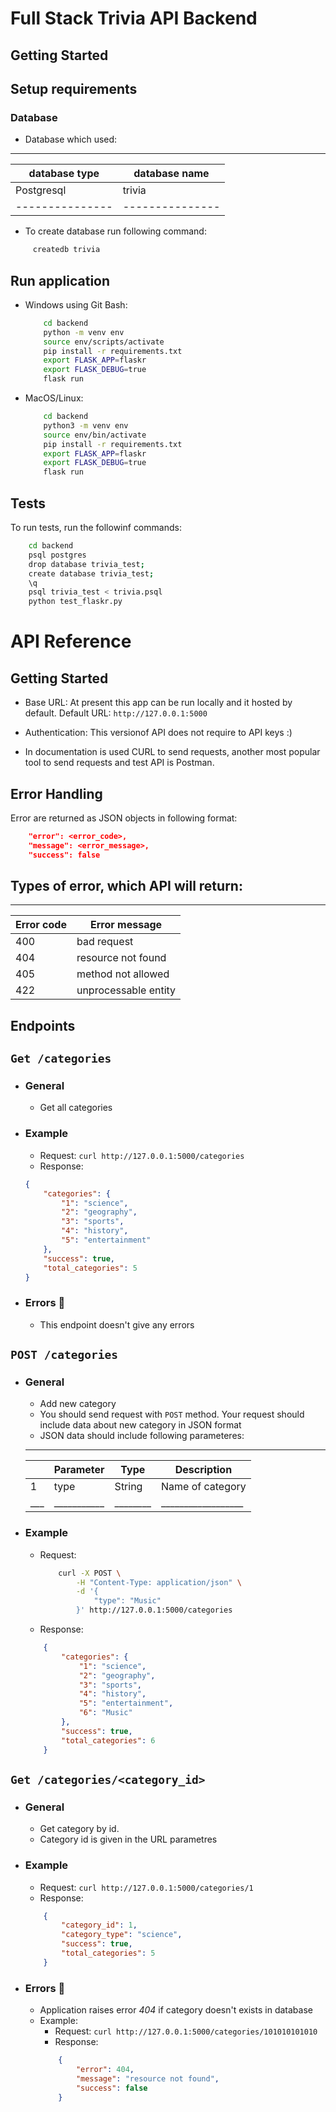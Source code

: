 # Full Stack Trivia API Backend

## Getting Started

## Setup requirements

### Database
* Database which used:
---------------------------------
| database type | database name |
|---------------|---------------|
| Postgresql    | trivia        |
|---------------|---------------|
* To create database run following command:
```bash
     createdb trivia
```

## Run application
* Windows using Git Bash:
    ```bash
        cd backend
        python -m venv env
        source env/scripts/activate
        pip install -r requirements.txt
        export FLASK_APP=flaskr
        export FLASK_DEBUG=true
        flask run
    ```
* MacOS/Linux:
    ```bash
        cd backend
        python3 -m venv env
        source env/bin/activate
        pip install -r requirements.txt
        export FLASK_APP=flaskr
        export FLASK_DEBUG=true
        flask run
    ```
## Tests
To run tests, run the followinf commands:
```bash
    cd backend
    psql postgres
    drop database trivia_test;
    create database trivia_test;
    \q
    psql trivia_test < trivia.psql
    python test_flaskr.py
```

# API Reference

## Getting Started

* Base URL: At present this app can be run locally and it hosted by default. Default URL: ` http://127.0.0.1:5000 `
* Authentication: This versionof API does not require to API keys :)

* In documentation is used CURL to send requests, another most popular tool to send requests and test API is Postman.

## Error Handling
Error are returned as JSON objects in following format:
```json
    "error": <error_code>,
    "message": <error_message>,
    "success": false
```
## Types of error, which API will return:

-------------------------------------
| Error code | Error message        |
|------------|----------------------|
|     400    | bad request          |
|     404    | resource not found   | 
|     405    | method not allowed   |  
|     422    | unprocessable entity |

## Endpoints

## `Get /categories `

* ### General
    * Get all categories

* ### Example
    * Request: ` curl http://127.0.0.1:5000/categories `
    * Response:
    ```json
    {
        "categories": {
            "1": "science",
            "2": "geography",
            "3": "sports",
            "4": "history",
            "5": "entertainment"
        },
        "success": true,
        "total_categories": 5
    }
    ```
* ### Errors 🐞
    * This endpoint doesn't give any errors

## ` POST /categories `

* ### General
    * Add new category
    * You should send request with ` POST ` method. Your request should include data about new category in JSON format
    * JSON data should include following parameteres:
    ---------------------------------------------
    |   | Parameter | Type   | Description      |
    |---|-----------|--------|------------------|
    | 1 | type      | String | Name of category |
    |___|___________|________|__________________|
* ### Example
    * Request:
        ```bash
            curl -X POST \
                -H "Content-Type: application/json" \
                -d '{
                    "type": "Music"
                }' http://127.0.0.1:5000/categories
        ```
    * Response:
    ```json
        {
            "categories": {
                "1": "science",
                "2": "geography",
                "3": "sports",
                "4": "history",
                "5": "entertainment",
                "6": "Music"
            },
            "success": true,
            "total_categories": 6
        }   
    ```




## `Get /categories/<category_id>`

* ### General
    * Get category by id.
    * Category id is given in the URL parametres

* ### Example
    * Request: `curl http://127.0.0.1:5000/categories/1 `
    * Response:
    ```json
        {
            "category_id": 1,
            "category_type": "science",
            "success": true,
            "total_categories": 5
        }
    ```

* ### Errors 🐞
    * Application raises error *404* if category doesn't exists in database
    * Example:
        * Request: ` curl http://127.0.0.1:5000/categories/101010101010 `
        * Response:
        ```json
            {
                "error": 404,
                "message": "resource not found",
                "success": false
            }
        ```

